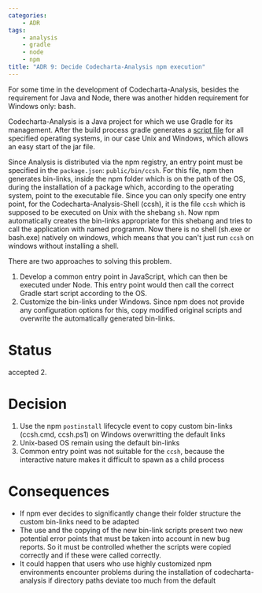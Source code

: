 ```yaml
---
categories:
    - ADR
tags:
    - analysis
    - gradle
    - node
    - npm
title: "ADR 9: Decide Codecharta-Analysis npm execution"
---
```


For some time in the development of Codecharta-Analysis, besides the requirement for Java and Node, there was another hidden requirement for Windows only: bash.

Codecharta-Analysis is a Java project for which we use Gradle for its management. After the build process gradle generates a [script file](https://docs.gradle.org/current/dsl/org.gradle.jvm.application.tasks.CreateStartScripts.html) for all specified operating systems, in our case Unix and Windows, which allows an easy start of the jar file.

Since Analysis is distributed via the npm registry, an entry point must be specified in the `package.json`: `public/bin/ccsh`. For this file, npm then generates bin-links, inside the npm folder which is on the path of the OS, during the installation of a package which, according to the operating system, point to the executable file. Since you can only specify one entry point, for the Codecharta-Analysis-Shell (ccsh), it is the file `ccsh` which is supposed to be executed on Unix with the shebang `sh`. Now npm automatically creates the bin-links appropriate for this shebang and tries to call the application with named programm. Now there is no shell (sh.exe or bash.exe) natively on windows, which means that you can't just run `ccsh` on windows without installing a shell.

There are two approaches to solving this problem.

1. Develop a common entry point in JavaScript, which can then be executed under Node. This entry point would then call the correct Gradle start script according to the OS.
2. Customize the bin-links under Windows. Since npm does not provide any configuration options for this, copy modified original scripts and overwrite the automatically generated bin-links.

# Status

accepted 2.

# Decision

1. Use the npm `postinstall` lifecycle event to copy custom bin-links (ccsh.cmd, ccsh.ps1) on Windows overwritting the default links
2. Unix-based OS remain using the default bin-links
3. Common entry point was not suitable for the `ccsh`, because the interactive nature makes it difficult to spawn as a child process

# Consequences

-   If npm ever decides to significantly change their folder structure the custom bin-links need to be adapted
-   The use and the copying of the new bin-link scripts present two new potential error points that must be taken into account in new bug reports. So it must be controlled whether the scripts were copied correctly and if these were called correctly.
-   It could happen that users who use highly customized npm environments encounter problems during the installation of codecharta-analysis if directory paths deviate too much from the default
